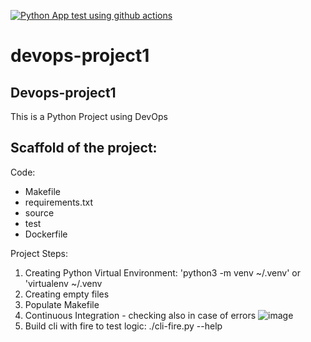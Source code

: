 [![Python App test using github actions](https://github.com/barbaraoliveira1415/devops-project1/actions/workflows/devops.yml/badge.svg)](https://github.com/barbaraoliveira1415/devops-project1/actions/workflows/devops.yml)

# devops-project1
 
## Devops-project1

This is a Python Project using DevOps

## Scaffold of the project:
Code: 
   - Makefile
   - requirements.txt
   - source
   - test
   - Dockerfile

Project Steps:

1. Creating Python Virtual Environment: 'python3 -m venv ~/.venv' or 'virtualenv ~/.venv
2. Creating empty files
3. Populate Makefile
4. Continuous Integration - checking also in case of errors
![image](https://user-images.githubusercontent.com/29230823/217687166-55d833bd-5512-41c3-bb39-3c298cc1bed5.png)
5. Build cli with fire to test logic: ./cli-fire.py --help